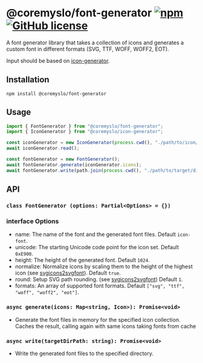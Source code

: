 # @coremyslo/font-generator [![npm](https://img.shields.io/npm/v/@coremyslo/font-generator)](https://www.npmjs.com/package/@coremyslo/font-generator) [![GitHub license](https://img.shields.io/badge/license-MIT-blue.svg?style=flat-square)](https://github.com/coremyslo/font-generator/blob/main/LICENSE)
A font generator library that takes a collection of icons and generates a custom font in different formats (SVG, TTF, WOFF, WOFF2, EOT).

Input should be based on [icon-generator](https://github.com/coremyslo/icon-generator).
## Installation

```shell
npm install @coremyslo/font-generator
```

## Usage
```typescript
import { FontGenerator } from "@coremyslo/font-generator";
import { IconGenerator } from "@coremyslo/icon-generator";

const iconGenerator = new IconGenerator(process.cwd(), "./path/to/icon/source/directory");
await iconGenerator.read();

const fontGenerator = new FontGenerator();
await fontGenerator.generate(iconGenerator.icons);
await fontGenerator.write(path.join(process.cwd(), "./path/to/target/directory"));
```

## API
### `class FontGenerator (options: Partial<Options> = {})`
### interface Options
* name: The name of the font and the generated font files. Default `icon-font`.
* unicode: The starting Unicode code point for the icon set. Default `0xE900`.
* height: The height of the generated font. Default `1024`.
* normalize: Normalize icons by scaling them to the height of the highest icon (see [svgicons2svgfont](https://www.npmjs.com/package/svgicons2svgfont)). Default `true`.
* round: Setup SVG path rounding. (see [svgicons2svgfont](https://www.npmjs.com/package/svgicons2svgfont)) Default `1`.
* formats: An array of supported font formats. Default `["svg", "ttf", "woff", "woff2", "eot"]`.

### `async generate(icons: Map<string, Icon>): Promise<void>`
* Generate the font files in memory for the specified icon collection. Caches the result, calling again with same icons taking fonts from cache
### `async write(targetDirPath: string): Promise<void>`
* Write the generated font files to the specified directory.
